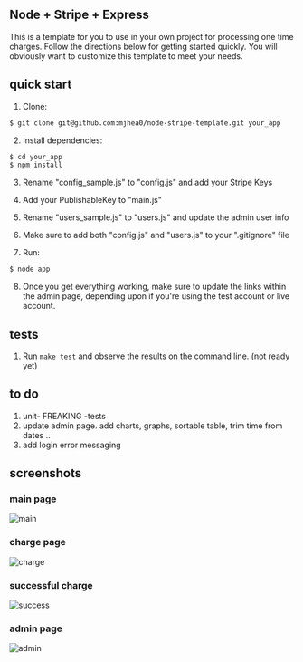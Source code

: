 ## Node + Stripe + Express

This is a template for you to use in your own project for processing one time charges. Follow the directions below for getting started quickly. You will obviously want to customize this template to meet your needs. 

## quick start

1. Clone:
```sh
$ git clone git@github.com:mjhea0/node-stripe-template.git your_app
```

2. Install dependencies:
```sh
$ cd your_app
$ npm install
```

3. Rename "config_sample.js" to "config.js" and add your Stripe Keys

4. Add your PublishableKey to "main.js"

5. Rename "users_sample.js" to "users.js" and update the admin user info

5. Make sure to add both "config.js" and "users.js" to your ".gitignore" file

7. Run:
```sh
$ node app
```

8. Once you get everything working, make sure to update the links within the admin page, depending upon if you're using the test account or live account.

## tests

1. Run `make test` and observe the results on the command line. (not ready yet)


## to do

1. unit- FREAKING -tests
2. update admin page. add charts, graphs, sortable table, trim time from dates ..
3. add login error messaging

## screenshots

### main page

![main](https://raw.github.com/mjhea0/node-stripe-charge/master/screenshots/main.png)

### charge page

![charge](https://raw.github.com/mjhea0/node-stripe-charge/master/screenshots/charge.png)

### successful charge

![success](https://raw.github.com/mjhea0/node-stripe-charge/master/screenshots/success.png)

### admin page

![admin](https://raw.github.com/mjhea0/node-stripe-charge/master/screenshots/main.png)
